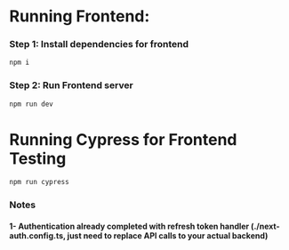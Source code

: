 # Running Frontend:

### Step 1: Install dependencies for frontend

```bash
npm i
```

### Step 2: Run Frontend server

```bash
npm run dev
```

# Running Cypress for Frontend Testing

```bash
npm run cypress
```

### Notes

#### 1- Authentication already completed with refresh token handler (./next-auth.config.ts, just need to replace API calls to your actual backend)
